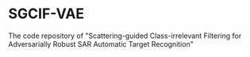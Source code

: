 # SGCIF-VAE
The code repository of "Scattering-guided Class-irrelevant Filtering for Adversarially Robust SAR Automatic Target Recognition"
